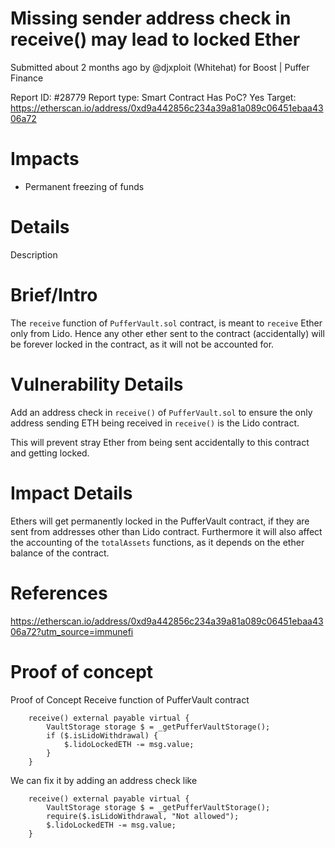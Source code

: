 # Missing sender address check in receive() may lead to locked Ether
Submitted about 2 months ago by @djxploit (Whitehat) for Boost | Puffer Finance

Report ID: #28779
Report type: Smart Contract
Has PoC? Yes
Target: https://etherscan.io/address/0xd9a442856c234a39a81a089c06451ebaa4306a72

# Impacts
- Permanent freezing of funds

# Details
Description

# Brief/Intro
The `receive` function of `PufferVault.sol` contract, is meant to `receive` Ether only from Lido. Hence any other ether sent to the contract (accidentally) will be forever locked in the contract, as it will not be accounted for.

# Vulnerability Details
Add an address check in `receive()` of `PufferVault.sol` to ensure the only address sending ETH being received in `receive()` is the Lido contract.

This will prevent stray Ether from being sent accidentally to this contract and getting locked.

# Impact Details
Ethers will get permanently locked in the PufferVault contract, if they are sent from addresses other than Lido contract. Furthermore it will also affect the accounting of the `totalAssets` functions, as it depends on the ether balance of the contract.

# References
https://etherscan.io/address/0xd9a442856c234a39a81a089c06451ebaa4306a72?utm_source=immunefi

# Proof of concept

Proof of Concept
Receive function of PufferVault contract

```
    receive() external payable virtual {
        VaultStorage storage $ = _getPufferVaultStorage();
        if ($.isLidoWithdrawal) {
            $.lidoLockedETH -= msg.value;
        }
    }
```

We can fix it by adding an address check like

```
    receive() external payable virtual {
        VaultStorage storage $ = _getPufferVaultStorage();
        require($.isLidoWithdrawal, "Not allowed");
        $.lidoLockedETH -= msg.value;
    }
```
